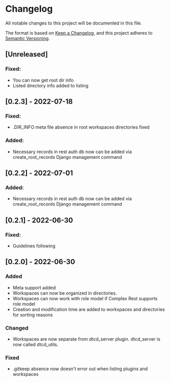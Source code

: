 # Changelog
All notable changes to this project will be documented in this file.

The format is based on [Keep a Changelog](https://keepachangelog.com/en/1.0.0/),
and this project adheres to [Semantic Versioning](https://semver.org/spec/v2.0.0.html).

## [Unreleased]
### Fixed:
- You can now get root dir info
- Listed directory info added to listing

## [0.2.3] - 2022-07-18

### Fixed:
- .DIR_INFO meta file absence in root workspaces directories fixed

### Added:
- Necessary records in rest auth db now can be added via create_root_records Django management command

## [0.2.2] - 2022-07-01

### Added:
- Necessary records in rest auth db now can be added via create_root_records Django management command

## [0.2.1] - 2022-06-30

### Fixed:
- Guidelines following

## [0.2.0] - 2022-06-30

### Added
- Meta support added
- Workspaces can now be organized in directories. 
- Workspaces can now work with role model if Complex Rest supports role model
- Creation and modification time are added to workspaces and directories for sorting reasons

### Changed
- Workspaces are now separate from dtcd_server plugin. dtcd_server is now called dtcd_utils.

### Fixed
- .gitkeep absence now doesn't error out when listing plugins and workspaces